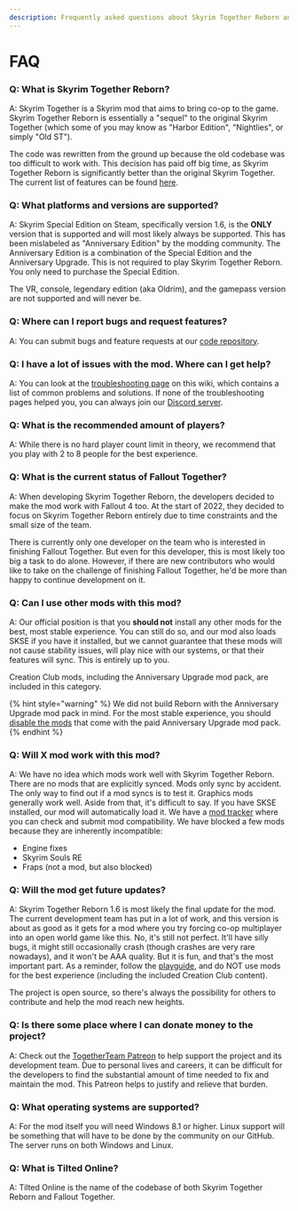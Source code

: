 ```yaml
---
description: Frequently asked questions about Skyrim Together Reborn and Fallout Together.
---
```


# FAQ

### Q: What is Skyrim Together Reborn?

A: Skyrim Together is a Skyrim mod that aims to bring co-op to the game. Skyrim Together Reborn is essentially a "sequel" to the original Skyrim Together (which some of you may know as "Harbor Edition", "Nightlies", or simply "Old ST").

The code was rewritten from the ground up because the old codebase was too difficult to work with. This decision has paid off big time, as Skyrim Together Reborn is significantly better than the original Skyrim Together. The current list of features can be found [here](features.md).

### Q: What platforms and versions are supported?

A: Skyrim Special Edition on Steam, specifically version 1.6, is the **ONLY** version that is supported and will most likely always be supported. This has been mislabeled as "Anniversary Edition" by the modding community. The Anniversary Edition is a combination of the Special Edition and the Anniversary Upgrade. This is not required to play Skyrim Together Reborn. You only need to purchase the Special Edition.

The VR, console, legendary edition (aka Oldrim), and the gamepass version are not supported and will never be.

### Q: Where can I report bugs and request features?

A: You can submit bugs and feature requests at our [code repository](https://github.com/tiltedphoques/TiltedEvolution/issues).

### Q: I have a lot of issues with the mod. Where can I get help?

A: You can look at the [troubleshooting page](../guides/troubleshooting/) on this wiki, which contains a list of common problems and solutions. If none of the troubleshooting pages helped you, you can always join our [Discord server](https://discord.com/invite/skyrimtogether).

### Q: What is the recommended amount of players?

A: While there is no hard player count limit in theory, we recommend that you play with 2 to 8 people for the best experience.

### Q: What is the current status of Fallout Together?

A: When developing Skyrim Together Reborn, the developers decided to make the mod work with Fallout 4 too. At the start of 2022, they decided to focus on Skyrim Together Reborn entirely due to time constraints and the small size of the team.

There is currently only one developer on the team who is interested in finishing Fallout Together. But even for this developer, this is most likely too big a task to do alone. However, if there are new contributors who would like to take on the challenge of finishing Fallout Together, he'd be more than happy to continue development on it.

### Q: Can I use other mods with this mod?

A: Our official position is that you **should not** install any other mods for the best, most stable experience. You can still do so, and our mod also loads SKSE if you have it installed, but we cannot guarantee that these mods will not cause stability issues, will play nice with our systems, or that their features will sync. This is entirely up to you.

Creation Club mods, including the Anniversary Upgrade mod pack, are included in this category.

{% hint style="warning" %}
We did not build Reborn with the Anniversary Upgrade mod pack in mind. For the most stable experience, you should [disable the mods](../guides/client-setup/initial-setup/launching-the-game.md#making-sure-anniversary-upgrade-dlc-is-disabled) that come with the paid Anniversary Upgrade mod pack.
{% endhint %}

### Q: Will X mod work with this mod?

A: We have no idea which mods work well with Skyrim Together Reborn. There are no mods that are explicitly synced. Mods only sync by accident. The only way to find out if a mod syncs is to test it. Graphics mods generally work well. Aside from that, it's difficult to say. If you have SKSE installed, our mod will automatically load it. We have a [mod tracker](https://github.com/tiltedphoques/Mod-Compatibility) where you can check and submit mod compatibility. We have blocked a few mods because they are inherently incompatible:

* Engine fixes
* Skyrim Souls RE
* Fraps (not a mod, but also blocked)

### Q: Will the mod get future updates?

A: Skyrim Together Reborn 1.6 is most likely the final update for the mod. The current development team has put in a lot of work, and this version is about as good as it gets for a mod where you try forcing co-op multiplayer into an open world game like this. No, it's still not perfect. It'll have silly bugs, it might still occasionally crash (though crashes are very rare nowadays), and it won't be AAA quality. But it is fun, and that's the most important part. As a reminder, follow the [playguide](https://wiki.tiltedphoques.com/tilted-online/general-information/playguide), and do NOT use mods for the best experience (including the included Creation Club content).

The project is open source, so there's always the possibility for others to contribute and help the mod reach new heights.

### Q: Is there some place where I can donate money to the project?

A: Check out the [TogetherTeam Patreon](https://www.patreon.com/user?u=79997498) to help support the project and its development team. Due to personal lives and careers, it can be difficult for the developers to find the substantial amount of time needed to fix and maintain the mod. This Patreon helps to justify and relieve that burden.

### Q: What operating systems are supported?

A: For the mod itself you will need Windows 8.1 or higher. Linux support will be something that will have to be done by the community on our GitHub. The server runs on both Windows and Linux.

### Q: What is Tilted Online?

A: Tilted Online is the name of the codebase of both Skyrim Together Reborn and Fallout Together.

